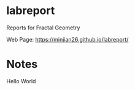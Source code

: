 # labreport
Reports for Fractal Geometry

Web Page: https://minjian26.github.io/labreport/ 

# Notes
Hello World
